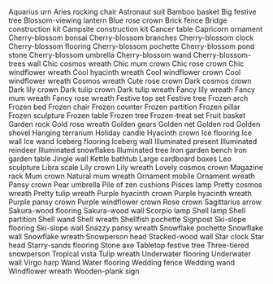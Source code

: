 Aquarius urn
Aries rocking chair
Astronaut suit
Bamboo basket
Big festive tree
Blossom-viewing lantern
Blue rose crown
Brick fence
Bridge construction kit
Campsite construction kit
Cancer table
Capricorn ornament
Cherry-blossom bonsai
Cherry-blossom branches
Cherry-blossom clock
Cherry-blossom flooring
Cherry-blossom pochette
Cherry-blossom pond stone
Cherry-blossom umbrella
Cherry-blossom wand
Cherry-blossom-trees wall
Chic cosmos wreath
Chic mum crown
Chic rose crown
Chic windflower wreath
Cool hyacinth wreath
Cool windflower crown
Cool windflower wreath
Cosmos wreath
Cute rose crown
Dark cosmos crown
Dark lily crown
Dark tulip crown
Dark tulip wreath
Fancy lily wreath
Fancy mum wreath
Fancy rose wreath
Festive top set
Festive tree
Frozen arch
Frozen bed
Frozen chair
Frozen counter
Frozen partition
Frozen pillar
Frozen sculpture
Frozen table
Frozen tree
Frozen-treat set
Fruit basket
Garden rock
Gold rose wreath
Golden gears
Golden net
Golden rod
Golden shovel
Hanging terrarium
Holiday candle
Hyacinth crown
Ice flooring
Ice wall
Ice wand
Iceberg flooring
Iceberg wall
Illuminated present
Illuminated reindeer
Illuminated snowflakes
Illuminated tree
Iron garden bench
Iron garden table
Jingle wall
Kettle bathtub
Large cardboard boxes
Leo sculpture
Libra scale
Lily crown
Lily wreath
Lovely cosmos crown
Magazine rack
Mum crown
Natural mum wreath
Ornament mobile
Ornament wreath
Pansy crown
Pear umbrella
Pile of zen cushions
Pisces lamp
Pretty cosmos wreath
Pretty tulip wreath
Purple hyacinth crown
Purple hyacinth wreath
Purple pansy crown
Purple windflower crown
Rose crown
Sagittarius arrow
Sakura-wood flooring
Sakura-wood wall
Scorpio lamp
Shell lamp
Shell partition
Shell wand
Shell wreath
Shellfish pochette
Signpost
Ski-slope flooring
Ski-slope wall
Snazzy pansy wreath
Snowflake pochette
Snowflake wall
Snowflake wreath
Snowperson head
Stacked-wood wall
Star clock
Star head
Starry-sands flooring
Stone axe
Tabletop festive tree
Three-tiered snowperson
Tropical vista
Tulip wreath
Underwater flooring
Underwater wall
Virgo harp
Wand
Water flooring
Wedding fence
Wedding wand
Windflower wreath
Wooden-plank sign
